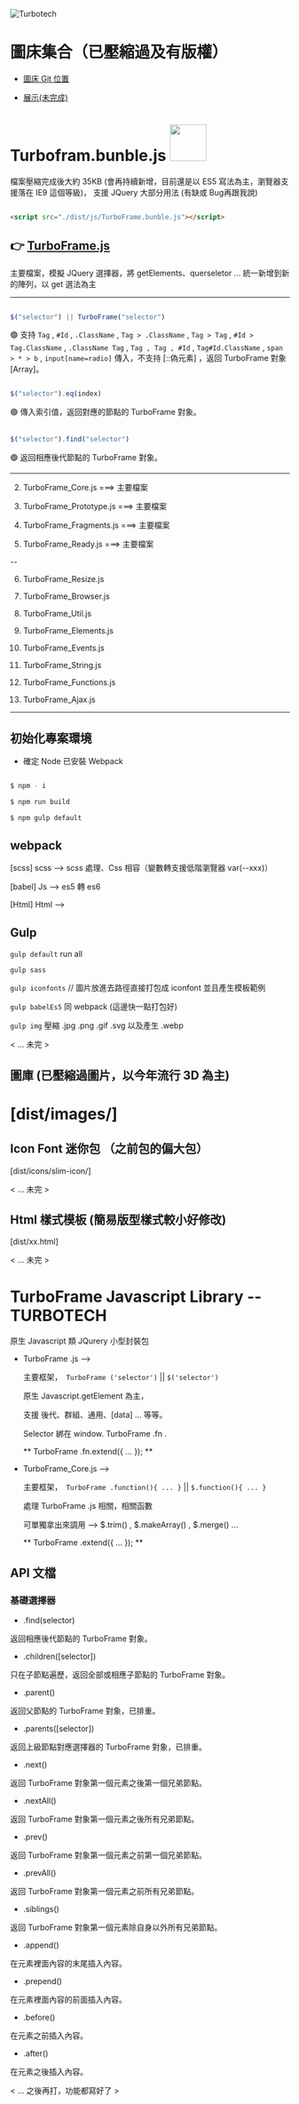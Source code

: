
![Turbotech](https://cdn.jsdelivr.net/gh/Barry028/TurboFrame/shares/images/Turbotech/logo_v11-b0.svg)
# 圖床集合（已壓縮過及有版權）

* [圖床 Git 位置](https://github.com/Barry028/TurboFrame/tree/main/shares/images)

* [展示(未完成)](https://codepen.io/barry199002/full/KKojxXX/13341a19a81088f2e3546004117a64e4)

#  Turbofram.bunble.js <img width="66px" src="https://cdn.jsdelivr.net/gh/Barry028/TurboFrame/shares/images/專案管理平台/bot-2-f8.svg"/>


檔案壓縮完成後大約 35KB (會再持續新增，目前還是以 ES5 寫法為主，瀏覽器支援落在 IE9 這個等級)，
支援 JQuery 大部分用法 (有缺或 Bug再跟我說)

```html

<script src="./dist/js/TurboFrame.bunble.js"></script>

```

## 👉 [TurboFrame.js](https://github.com/Barry028/TurboFrame/blob/main/src/javascript/TurboFrame.js)

主要檔案，模擬 JQuery 選擇器，將 getElements、querseletor ... 統一新增到新的陣列，以 get 選法為主

- - -

```js

$("selector") || TurboFrame("selector")

```

🟢  支持  `Tag` , `#Id` , `.ClassName` , `Tag > .ClassName` , `Tag > Tag` , `#Id > Tag.ClassName` , `.ClassName Tag` ,
         `Tag , Tag , #Id` , `Tag#Id.ClassName`  , `span > * > b` , `input[name=radio]` 
          傳入，不支持 [::偽元素] ，返回 TurboFrame 對象 [Array]。

```js

$("selector").eq(index)

```

🟢  傳入索引值，返回對應的節點的 TurboFrame 對象。

```js

$("selector").find("selector")

```
🟢  返回相應後代節點的 TurboFrame 對象。
   
  
- - -

2. TurboFrame_Core.js           ===>   主要檔案

3. TurboFrame_Prototype.js      ===>   主要檔案

4. TurboFrame_Fragments.js      ===>   主要檔案

5. TurboFrame_Ready.js          ===>   主要檔案

--

6. TurboFrame_Resize.js

7. TurboFrame_Browser.js

8. TurboFrame_Util.js

9. TurboFrame_Elements.js

10. TurboFrame_Events.js

11. TurboFrame_String.js

12. TurboFrame_Functions.js

13. TurboFrame_Ajax.js


---

## 初始化專案環境 

* 確定 Node 已安裝 Webpack

```bash

$ npm - i

$ npm run build

$ npm gulp default

```


## webpack
[scss] scss   --> scss 處理、Css 相容（變數轉支援低階瀏覽器 var(--xxx)）

[babel] Js    --> es5 轉 es6 

[Html] Html   -->  

## Gulp

`gulp default` run all

`gulp sass`

`gulp iconfonts` // 圖片放進去路徑直接打包成 iconfont 並且產生模板範例

`gulp babelEs5` 同 webpack (這邊快一點打包好)

`gulp img` 壓縮 .jpg .png .gif .svg 以及產生 .webp

< ... 未完 >


## 圖庫 (已壓縮過圖片，以今年流行 3D 為主)

# [dist/images/]

## Icon Font 迷你包 （之前包的偏大包）

[dist/icons/slim-icon/]

< ... 未完 >

## Html 樣式模板 (簡易版型樣式較小好修改)

[dist/xx.html]

< ... 未完 >

#  TurboFrame  Javascript Library -- TURBOTECH 

原生 Javascript 類 JQurery 小型封裝包

* TurboFrame .js --> 

  主要框架，` TurboFrame ('selector')` || `$('selector')`

  原生 Javascript.getElement 為主，

  支援 後代、群組、通用、[data] ... 等等。

  Selector 綁在  window. TurboFrame .fn .

  **  TurboFrame .fn.extend({ ... }); **


* TurboFrame_Core.js --> 

  主要框架，` TurboFrame .function(){ ... }` || `$.function(){ ... }`

  處理  TurboFrame .js 相關，相關函數

  可單獨拿出來調用 --> $.trim() , $.makeArray() ,  $.merge() ...

  **  TurboFrame .extend({ ... }); **



## API 文檔

### 基礎選擇器

* .find(selector)

返回相應後代節點的 TurboFrame 對象。

* .children([selector])

只在子節點遍歷，返回全部或相應子節點的 TurboFrame 對象。

* .parent()

返回父節點的 TurboFrame 對象，已排重。

* .parents([selector])

返回上級節點對應選擇器的 TurboFrame 對象，已排重。

* .next()

返回 TurboFrame 對象第一個元素之後第一個兄弟節點。

* .nextAll()

返回 TurboFrame 對象第一個元素之後所有兄弟節點。

* .prev()

返回 TurboFrame 對象第一個元素之前第一個兄弟節點。

* .prevAll()

返回 TurboFrame 對象第一個元素之前所有兄弟節點。

* .siblings()

返回 TurboFrame 對象第一個元素除自身以外所有兄弟節點。

* .append()

在元素裡面內容的末尾插入內容。

* .prepend()

在元素裡面內容的前面插入內容。

* .before()

在元素之前插入內容。

* .after()

在元素之後插入內容。

< ... 之後再打，功能都寫好了 >
